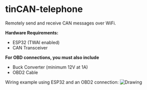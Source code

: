 # tinCAN-telephone
Remotely send and receive CAN messages over WiFi.

**Hardware Requirements:**
- ESP32 (TWAI enabled)
- CAN Transceiver
  
**For OBD connections, you must also include**
  - Buck Converter (minimum 12V at 1A)
  - OBD2 Cable



Wiring example using ESP32 and an OBD2 connection:
![Drawing](https://github.com/user-attachments/assets/0d26ffbe-fc6c-458e-8f4b-40c9e4c3c759)
